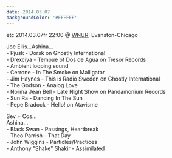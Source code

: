 ```yaml
---
date: 2014.03.07
backgroundColor: '#FFFFFF'
---
```


etc 2014.03.07fr 22:00 @ [WNUR](http://www.wnur.org/), Evanston-Chicago  

Joe Ellis...Ashina...  
\- Pjusk - Dorsk on Ghostly International  
\- Drexciya - Tempue of Dos de Agua on Tresor Records  
\- Ambient looping sound  
\- Cerrone - In The Smoke on Malligator  
\- Jim Haynes - This is Radio Sweden on Ghostly International  
\- The Godson - Analog Love  
\- Norma Jean Bell - Late Night Show on Pandamonium Records  
\- Sun Ra - Dancing In The Sun  
\- Pepe Bradock - Hello! on Atavisme  

Sev + Cos...  
Ashina...  
\- Black Swan - Passings, Heartbreak  
\- Theo Parrish - That Day  
\- John Wiggins - Particles/Practices  
\- Anthony "Shake" Shakir - Assimilated